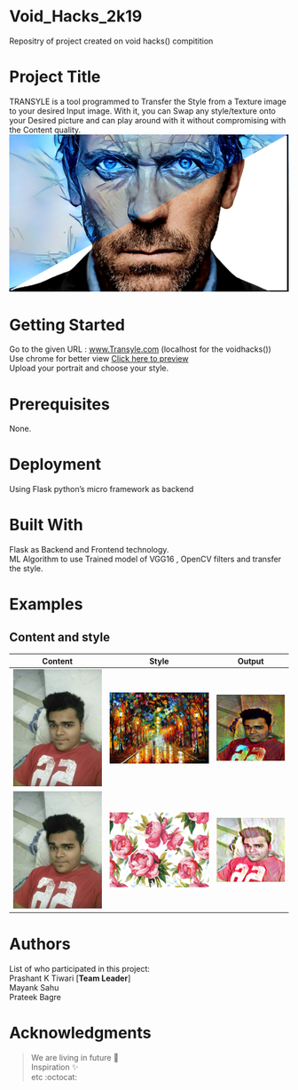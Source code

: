 # Void_Hacks_2k19
Repositry of project created on void hacks() compitition 

# Project Title
TRANSYLE is a tool programmed to Transfer the Style from a Texture image to your desired Input image. With it, you can Swap any style/texture onto your Desired picture and can play around with it without compromising with the Content quality.
![alt text](https://github.com/mass9/Void_Hacks_2k19/blob/master/static/page.jpg)
# Getting Started
Go to the given URL : www.Transyle.com (localhost for the voidhacks()) <br/> Use chrome for better view
[Click here to preview](http://htmlpreview.github.io/?https://github.com/mass9/Void_Hacks_2k19/blob/master/Website%20/index.html)<br/>
Upload your portrait and choose your style.

# Prerequisites
 None.

# Deployment
Using Flask python’s micro framework as backend<br/>

# Built With
Flask as Backend and Frontend technology.<br/>
ML Algorithm to use Trained model of VGG16 , OpenCV filters and transfer the style.

# Examples
## Content and style 
Content | Style | Output
--------|-------|-------
![test image size](https://github.com/mass9/Void_Hacks_2k19/blob/master/images/prateek.jpeg) |![test image size](https://github.com/mass9/Void_Hacks_2k19/blob/master/static/style1.jpg) | ![test image size](https://github.com/mass9/Void_Hacks_2k19/blob/master/images/after80.PNG)<br/>
![test image size](https://github.com/mass9/Void_Hacks_2k19/blob/master/images/prateek.jpeg) |![test image size](https://github.com/mass9/Void_Hacks_2k19/blob/master/images/roses.jpg) | ![test image size](https://github.com/mass9/Void_Hacks_2k19/blob/master/images/withroses.PNG)
# Authors
List of who participated in this project:<br/>
Prashant K Tiwari [**Team Leader**] <br/>
Mayank Sahu<br/>
Prateek Bagre<br/>

# Acknowledgments
>We are living in future :rocket:<br/>
>Inspiration :sparkles: <br/>
>etc :octocat:
